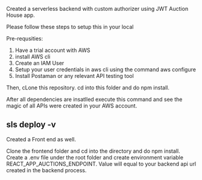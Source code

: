 Created a serverless backend with custom authorizer using JWT Auction House app.

Please follow these steps to setup this in your local

Pre-requsities: 
  1) Have a trial account with AWS
  2) install AWS cli
  3) Create an IAM User
  4) Setup your user credentials in aws cli using the command aws configure
  5) Install Postaman or any relevant API testing tool

Then, cLone this repository. cd into this folder and do npm install. 

After all dependencies are insatlled execute this command and see the magic of all APIs were created in your AWS account.

sls deploy -v
------------------------
Created a Front end as well.

Clone the frontend folder and cd into the directory and do npm install. Create a .env file under the root folder and create environment variable REACT_APP_AUCTIONS_ENDPOINT. Value will equal to your backend api url created in the backend process.
